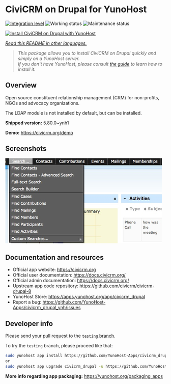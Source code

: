 <!--
N.B.: This README was automatically generated by <https://github.com/YunoHost/apps/tree/master/tools/readme_generator>
It shall NOT be edited by hand.
-->

# CiviCRM on Drupal for YunoHost

[![Integration level](https://apps.yunohost.org/badge/integration/civicrm_drupal)](https://ci-apps.yunohost.org/ci/apps/civicrm_drupal/)
![Working status](https://apps.yunohost.org/badge/state/civicrm_drupal)
![Maintenance status](https://apps.yunohost.org/badge/maintained/civicrm_drupal)

[![Install CiviCRM on Drupal with YunoHost](https://install-app.yunohost.org/install-with-yunohost.svg)](https://install-app.yunohost.org/?app=civicrm_drupal)

*[Read this README in other languages.](./ALL_README.md)*

> *This package allows you to install CiviCRM on Drupal quickly and simply on a YunoHost server.*  
> *If you don't have YunoHost, please consult [the guide](https://yunohost.org/install) to learn how to install it.*

## Overview

Open source constituent relationship management (CRM) for non-profits, NGOs and advocacy organizations.

The LDAP module is not installed by default, but can be installed.


**Shipped version:** 5.80.0~ynh1

**Demo:** <https://civicrm.org/demo>

## Screenshots

![Screenshot of CiviCRM on Drupal](./doc/screenshots/screenshot.png)

## Documentation and resources

- Official app website: <https://civicrm.org>
- Official user documentation: <https://docs.civicrm.org/>
- Official admin documentation: <https://docs.civicrm.org/>
- Upstream app code repository: <https://github.com/civicrm/civicrm-drupal-8>
- YunoHost Store: <https://apps.yunohost.org/app/civicrm_drupal>
- Report a bug: <https://github.com/YunoHost-Apps/civicrm_drupal_ynh/issues>

## Developer info

Please send your pull request to the [`testing` branch](https://github.com/YunoHost-Apps/civicrm_drupal_ynh/tree/testing).

To try the `testing` branch, please proceed like that:

```bash
sudo yunohost app install https://github.com/YunoHost-Apps/civicrm_drupal_ynh/tree/testing --debug
or
sudo yunohost app upgrade civicrm_drupal -u https://github.com/YunoHost-Apps/civicrm_drupal_ynh/tree/testing --debug
```

**More info regarding app packaging:** <https://yunohost.org/packaging_apps>
